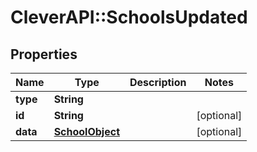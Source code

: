 # CleverAPI::SchoolsUpdated

## Properties
Name | Type | Description | Notes
------------ | ------------- | ------------- | -------------
**type** | **String** |  | 
**id** | **String** |  | [optional] 
**data** | [**SchoolObject**](SchoolObject.md) |  | [optional] 



